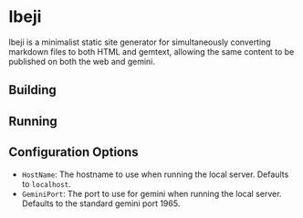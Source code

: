 # Ibeji

Ibeji is a minimalist static site generator for simultaneously converting
markdown files to both HTML and gemtext, allowing the same content to be
published on both the web and gemini.

## Building

## Running

## Configuration Options

- `HostName`: The hostname to use when running the local server. Defaults to
`localhost`.
- `GeminiPort`: The port to use for gemini when running the local server.
  Defaults to the standard gemini port 1965.
